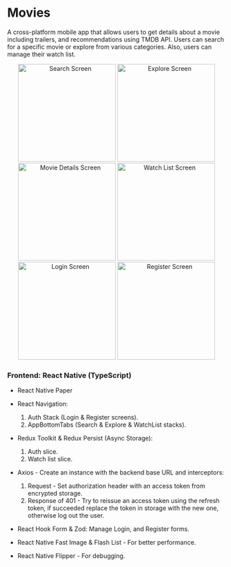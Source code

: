 # Movies

A cross-platform mobile app that allows users to get details about a movie including trailers, and recommendations using TMDB API. Users can search for a specific movie or explore from various categories. Also, users can manage their watch list.

<div align="center">
  <img src="https://github.com/itayg43/Movies/assets/93944494/1b5c3240-6158-4f9c-86d2-02f1a04a7ab9" width="225" alt="Search Screen">

  <img src="https://github.com/itayg43/Movies/assets/93944494/4181e11e-a31c-4fb0-a49d-e8d8fa4b1193" width="225" alt="Explore Screen">

  <img src="https://github.com/itayg43/Movies/assets/93944494/ec93f0db-da81-47aa-8279-0df23d272109" width="225" alt="Movie Details Screen">

  <img src="https://github.com/itayg43/Movies/assets/93944494/b048c57c-470d-473b-b30d-188553c191ff" width="225" alt="Watch List Screen">

  <img src="https://github.com/itayg43/Movies/assets/93944494/1418efca-3bc1-450d-8999-b56e3eff442e" width="225" alt="Login Screen">

  <img src="https://github.com/itayg43/Movies/assets/93944494/17a4a41b-c625-4c08-9cd8-ad3e56471ba9" width="225" alt="Register Screen">
</div>

### Frontend: React Native (TypeScript)

* React Native Paper

* React Navigation:
  1. Auth Stack (Login & Register screens).
  2. AppBottomTabs (Search & Explore & WatchList stacks).

* Redux Toolkit & Redux Persist (Async Storage):
  1. Auth slice.
  2. Watch list slice.

* Axios - Create an instance with the backend base URL and interceptors:
  1. Request - Set authorization header with an access token from encrypted storage.
  2. Response of 401 - Try to reissue an access token using the refresh token, if succeeded replace the token in storage with the new one, otherwise log out the user.

* React Hook Form & Zod: Manage Login, and Register forms.

* React Native Fast Image & Flash List - For better performance.

* React Native Flipper - For debugging.

